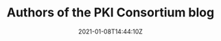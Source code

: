 ---
date: 2021-01-08T14:44:10Z
draft: false
title: Authors of the PKI Consortium blog
description: Most of the authors on the PKI Consortium blog are representing a member of the consortium, some are guest authors.

---